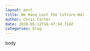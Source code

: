 ```yaml
---
layout: post
title: We Have Lost the Culture War
author: Chris Carter
date: 2020-05-12T16:47:34.714Z
categories: blog
---
```

body